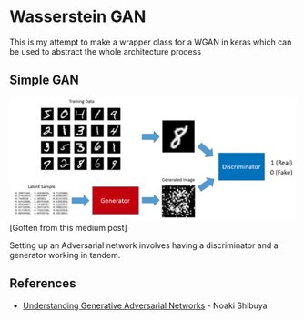 # Wasserstein GAN

This is my attempt to make a wrapper class for a WGAN in keras which can be used to abstract the whole architecture process 

## Simple GAN

![alt text](assets/mnist_gan.png "Logo Simple Idea of a GAN")
[Gotten from this medium post]

Setting up an Adversarial network involves having a discriminator and a generator working in tandem.


## References

- [Understanding Generative Adversarial Networks](https://towardsdatascience.com/understanding-generative-adversarial-networks-4dafc963f2ef) - Noaki Shibuya